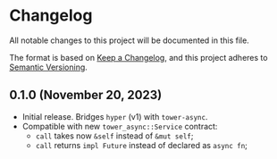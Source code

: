 # Changelog

All notable changes to this project will be documented in this file.

The format is based on [Keep a Changelog](https://keepachangelog.com/en/1.0.0/),
and this project adheres to [Semantic Versioning](https://semver.org/spec/v2.0.0.html).

## 0.1.0 (November 20, 2023)

- Initial release. Bridges `hyper` (v1) with `tower-async`.
- Compatible with new `tower_async::Service` contract:
  - `call` takes now `&self` instead of `&mut self`;
  - `call` returns `impl Future` instead of declared as `async fn`;
